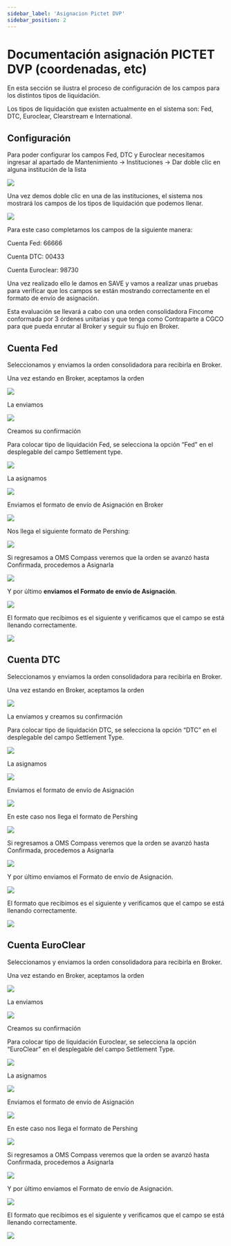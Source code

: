 ```yaml
---
sidebar_label: 'Asignacion Pictet DVP'
sidebar_position: 2
---
```

# Documentación asignación PICTET DVP (coordenadas, etc)

En esta sección se ilustra el proceso de configuración de los campos para los distintos tipos de liquidación.

Los tipos de liquidación que existen actualmente en el sistema son: Fed, DTC, Euroclear, Clearstream e International.

## Configuración

Para poder configurar los campos Fed, DTC y Euroclear necesitamos ingresar al apartado de Mantenimiento -\> Instituciones -\> Dar doble clic en alguna institución de la lista

![](media/67d3b294304221fd2474bac1b6e70934.png)

Una vez demos doble clic en una de las instituciones, el sistema nos mostrará los campos de los tipos de liquidación que podemos llenar.

![](media/f987ad181239ce6a37860e6b6f9024db.png)

Para este caso completamos los campos de la siguiente manera:

Cuenta Fed: 66666

Cuenta DTC: 00433

Cuenta Euroclear: 98730

Una vez realizado ello le damos en SAVE y vamos a realizar unas pruebas para verificar que los campos se están mostrando correctamente en el formato de envío de asignación.

Esta evaluación se llevará a cabo con una orden consolidadora Fincome conformada por 3 órdenes unitarias y que tenga como Contraparte a CGCO para que pueda enrutar al Broker y seguir su flujo en Broker.

## Cuenta Fed

Seleccionamos y enviamos la orden consolidadora para recibirla en Broker.

Una vez estando en Broker, aceptamos la orden

![](media/482a06154689e6b5623cd8efddbb077c.png)

La enviamos

![](media/24a20991999920b41858c029428c4157.png)

Creamos su confirmación

Para colocar tipo de liquidación Fed, se selecciona la opción “Fed” en el desplegable del campo Settlement type.

![](media/246f32b02732cadc905cddef74a7d972.png)

La asignamos

![](media/68fb53f1176ea46e8a264e00109b5bca.png)

Enviamos el formato de envío de Asignación en Broker

![](media/a0602171f775bdfe95c90ddd9e2018ef.png)

Nos llega el siguiente formato de Pershing:

![](media/9cf433757b7e70ade4304dbdaf0d87fe.png)

Si regresamos a OMS Compass veremos que la orden se avanzó hasta Confirmada, procedemos a Asignarla

![](media/18a3f53675fb71b1f86e425a291a97de.png)

Y por último **enviamos el Formato de envío de Asignación**.

![](media/dc0b257cc167244c91f166f047f2d266.png)

El formato que recibimos es el siguiente y verificamos que el campo se está llenando correctamente.

![](media/4596ba6dca24d0fb80c1975a5495bb32.png)

## Cuenta DTC

Seleccionamos y enviamos la orden consolidadora para recibirla en Broker.

Una vez estando en Broker, aceptamos la orden

![](media/839577a576793253c419649a9e74fa26.png)

La enviamos y creamos su confirmación

Para colocar tipo de liquidación DTC, se selecciona la opción “DTC” en el desplegable del campo Settlement Type.

![](media/88ff4bb35063dec236809a0c71274763.png)

La asignamos

![](media/25de04a38bebb2c00daacfd11d2cbb62.png)

Enviamos el formato de envío de Asignación

![](media/1536b84b285709c09784b5c97c79954b.png)

En este caso nos llega el formato de Pershing

![](media/0b71ae13946ef714a4c38968f51c8ea2.png)

Si regresamos a OMS Compass veremos que la orden se avanzó hasta Confirmada, procedemos a Asignarla

![](media/f11e703c26e618d9b473d8c78b8b6a95.png)

Y por último enviamos el Formato de envío de Asignación.

![](media/e8f1d11479fa887ef0623e040efb044d.png)

El formato que recibimos es el siguiente y verificamos que el campo se está llenando correctamente.

![](media/8d66b856ee7811398754f9409314c42b.png)

## Cuenta EuroClear

Seleccionamos y enviamos la orden consolidadora para recibirla en Broker.

Una vez estando en Broker, aceptamos la orden

![](media/b6ad03286ce22ce84d60ac17b186397a.png)

La enviamos

![](media/f78ac83b9a6560a7c7bf1fe71ab0b175.png)

Creamos su confirmación

Para colocar tipo de liquidación Euroclear, se selecciona la opción “EuroClear” en el desplegable del campo Settlement Type.

![](media/ab300f10cdde56679109cce08a8ba228.png)

La asignamos

![](media/b3b60c09de3c1d8accbaf1793b7f2529.png)

Enviamos el formato de envío de Asignación

![](media/8c240de8c14d3954f4f942e933037c53.png)

En este caso nos llega el formato de Pershing

![](media/34acb5b085e51bb459e2bcc603a51e4d.png)

Si regresamos a OMS Compass veremos que la orden se avanzó hasta Confirmada, procedemos a Asignarla

![](media/4650e1fbebe2347853290b2c4dda8658.png)

Y por último enviamos el Formato de envío de Asignación.

![](media/99a3d9a28a63ba8384d0f29fc9713def.png)

El formato que recibimos es el siguiente y verificamos que el campo se está llenando correctamente.

![](media/7704e16e880062bf6ce295db149a7e45.png)
